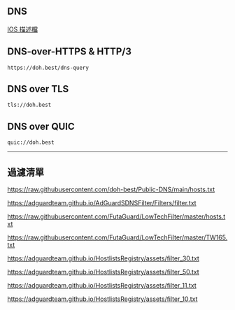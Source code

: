 ## DNS

[IOS 描述檔](https://github.com/doh-best/Public-DNS/raw/main/doh.best.mobileconfig)

## DNS-over-HTTPS & HTTP/3
```
https://doh.best/dns-query
```
## DNS over TLS
```
tls://doh.best
```
## DNS over QUIC
```
quic://doh.best
```

---

## 過濾清單

https://raw.githubusercontent.com/doh-best/Public-DNS/main/hosts.txt
 
https://adguardteam.github.io/AdGuardSDNSFilter/Filters/filter.txt

https://raw.githubusercontent.com/FutaGuard/LowTechFilter/master/hosts.txt

https://raw.githubusercontent.com/FutaGuard/LowTechFilter/master/TW165.txt

https://adguardteam.github.io/HostlistsRegistry/assets/filter_30.txt

https://adguardteam.github.io/HostlistsRegistry/assets/filter_50.txt

https://adguardteam.github.io/HostlistsRegistry/assets/filter_11.txt

https://adguardteam.github.io/HostlistsRegistry/assets/filter_10.txt
